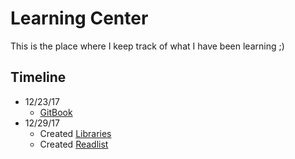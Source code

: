 # Learning Center

This is the place where I keep track of what I have been learning ;)

## Timeline

* 12/23/17
  * [GitBook](gitbook.md)
* 12/29/17
  * Created [Libraries](libraries.md)
  * Created [Readlist](readlist.md)
